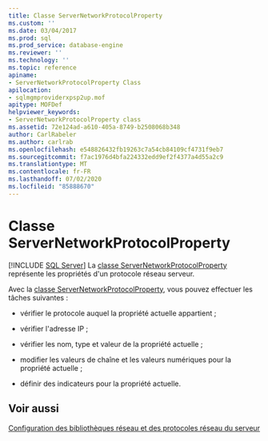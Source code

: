 ```yaml
---
title: Classe ServerNetworkProtocolProperty
ms.custom: ''
ms.date: 03/04/2017
ms.prod: sql
ms.prod_service: database-engine
ms.reviewer: ''
ms.technology: ''
ms.topic: reference
apiname:
- ServerNetworkProtocolProperty Class
apilocation:
- sqlmgmproviderxpsp2up.mof
apitype: MOFDef
helpviewer_keywords:
- ServerNetworkProtocolProperty class
ms.assetid: 72e124ad-a610-405a-8749-b2508068b348
author: CarlRabeler
ms.author: carlrab
ms.openlocfilehash: e548826432fb19263c7a54cb84109cf4731f9eb7
ms.sourcegitcommit: f7ac1976d4bfa224332edd9ef2f4377a4d55a2c9
ms.translationtype: MT
ms.contentlocale: fr-FR
ms.lasthandoff: 07/02/2020
ms.locfileid: "85888670"
---
```

# <a name="servernetworkprotocolproperty-class"></a>Classe ServerNetworkProtocolProperty
[!INCLUDE [SQL Server](../../../includes/applies-to-version/sqlserver.md)]
  La [classe ServerNetworkProtocolProperty](../../../relational-databases/wmi-provider-configuration-classes/servernetworkprotocolproperty-class/servernetworkprotocolproperty-class.md) représente les propriétés d'un protocole réseau serveur.  
  
 Avec la [classe ServerNetworkProtocolProperty](../../../relational-databases/wmi-provider-configuration-classes/servernetworkprotocolproperty-class/servernetworkprotocolproperty-class.md), vous pouvez effectuer les tâches suivantes :  
  
-   vérifier le protocole auquel la propriété actuelle appartient ;  
  
-   vérifier l'adresse IP ;  
  
-   vérifier les nom, type et valeur de la propriété actuelle ;  
  
-   modifier les valeurs de chaîne et les valeurs numériques pour la propriété actuelle ;  
  
-   définir des indicateurs pour la propriété actuelle.  
  
## <a name="see-also"></a>Voir aussi  
 [Configuration des bibliothèques réseau et des protocoles réseau du serveur](https://msdn.microsoft.com/library/ms177485\(v=sql.100\).aspx)  
  
  
